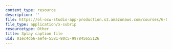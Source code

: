 ```yaml
---
content_type: resource
description: ''
file: https://ol-ocw-studio-app-production.s3.amazonaws.com/courses/6-042j-mathematics-for-computer-science-spring-2015/01ec4db6aefe558180c5997845655126_Cu9_LaaWgHo.vtt
file_type: application/x-subrip
resourcetype: Other
title: 3play caption file
uid: 01ec4db6-aefe-5581-80c5-997845655126
---
```

